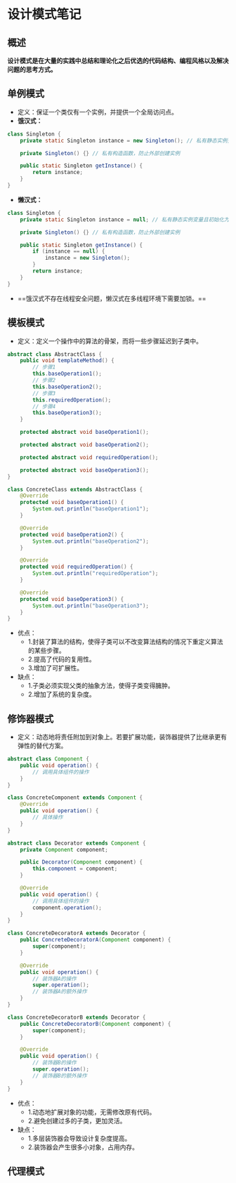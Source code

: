 # 设计模式笔记
## 概述
**设计模式是在大量的实践中总结和理论化之后优选的代码结构、编程风格以及解决问题的思考方式。**

## 单例模式
- 定义：保证一个类仅有一个实例，并提供一个全局访问点。
- **饿汉式：**
```java
class Singleton {
    private static Singleton instance = new Singleton(); // 私有静态实例变量

    private Singleton() {} // 私有构造函数，防止外部创建实例

    public static Singleton getInstance() {   
        return instance;
    }
}
```
- **懒汉式：**
```java
class Singleton {
    private static Singleton instance = null; // 私有静态实例变量且初始化为null

    private Singleton() {} // 私有构造函数，防止外部创建实例

    public static Singleton getInstance() {
        if (instance == null) {
            instance = new Singleton();
        }
        return instance;
    }
}
```
- ==饿汉式不存在线程安全问题，懒汉式在多线程环境下需要加锁。==

## 模板模式
- 定义：定义一个操作中的算法的骨架，而将一些步骤延迟到子类中。
```java
abstract class AbstractClass {
    public void templateMethod() {
        // 步骤1
        this.baseOperation1();
        // 步骤2
        this.baseOperation2();
        // 步骤3
        this.requiredOperation();
        // 步骤4
        this.baseOperation3();
    }

    protected abstract void baseOperation1();

    protected abstract void baseOperation2();

    protected abstract void requiredOperation();

    protected abstract void baseOperation3();
}

class ConcreteClass extends AbstractClass {
    @Override
    protected void baseOperation1() {
        System.out.println("baseOperation1");
    }

    @Override
    protected void baseOperation2() {
        System.out.println("baseOperation2");
    }

    @Override
    protected void requiredOperation() {
        System.out.println("requiredOperation");
    }

    @Override
    protected void baseOperation3() {
        System.out.println("baseOperation3");
    }
}
```
- 优点：
    - 1.封装了算法的结构，使得子类可以不改变算法结构的情况下重定义算法的某些步骤。
    - 2.提高了代码的复用性。
    - 3.增加了可扩展性。
- 缺点：
    - 1.子类必须实现父类的抽象方法，使得子类变得臃肿。
    - 2.增加了系统的复杂度。


## 修饰器模式
- 定义：动态地将责任附加到对象上。若要扩展功能，装饰器提供了比继承更有弹性的替代方案。

```java
abstract class Component {
    public void operation() {
        // 调用具体组件的操作
    }
}

class ConcreteComponent extends Component {
    @Override
    public void operation() {
        // 具体操作
    }
}

abstract class Decorator extends Component {
    private Component component;

    public Decorator(Component component) {
        this.component = component;
    }

    @Override
    public void operation() {
        // 调用具体组件的操作
        component.operation();
    }
}

class ConcreteDecoratorA extends Decorator {
    public ConcreteDecoratorA(Component component) {
        super(component);
    }

    @Override
    public void operation() {
        // 装饰器A的操作
        super.operation();
        // 装饰器A的额外操作
    }
}

class ConcreteDecoratorB extends Decorator {
    public ConcreteDecoratorB(Component component) {
        super(component);
    }

    @Override
    public void operation() {
        // 装饰器B的操作
        super.operation();
        // 装饰器B的额外操作
    }
}
```
- 优点：
    - 1.动态地扩展对象的功能，无需修改原有代码。
    - 2.避免创建过多的子类，更加灵活。
- 缺点：
    - 1.多层装饰器会导致设计复杂度提高。
    - 2.装饰器会产生很多小对象，占用内存。


## 代理模式

